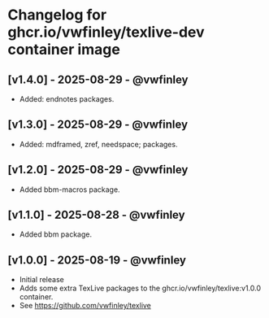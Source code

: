 # Changelog for ghcr.io/vwfinley/texlive-dev container image

## [v1.4.0] - 2025-08-29 - @vwfinley
* Added: endnotes packages.

## [v1.3.0] - 2025-08-29 - @vwfinley
* Added: mdframed, zref, needspace; packages.

## [v1.2.0] - 2025-08-29 - @vwfinley
* Added bbm-macros package.

## [v1.1.0] - 2025-08-28 - @vwfinley
* Added bbm package.

## [v1.0.0] - 2025-08-19 - @vwfinley
* Initial release
* Adds some extra TexLive packages to the ghcr.io/vwfinley/texlive:v1.0.0 container.
* See https://github.com/vwfinley/texlive
